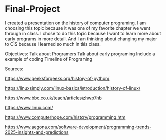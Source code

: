 # Final-Project

I created a presentation on the history of computer programing. I am
choosing this topic because it was one of my favorite chapter we went through in class.
I chose to do this topic because I want to learn more about early programs in more
detail. And I am thinking about changing my major to CIS because I learned so much in
this class.

Objectives:
Talk about Programers
Talk about early programing
Include a example of coding 
Timeline of Programing

Sources:

https://www.geeksforgeeks.org/history-of-python/

https://linuxsimply.com/linux-basics/introduction/history-of-linux/

https://www.bbc.co.uk/teach/articles/zhwp7nb

https://www.linux.com/

https://www.computerhope.com/history/programming.htm

https://www.aegona.com/software-development/programming-trends-2025-insights-and-predictions
